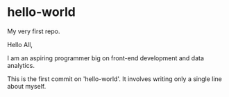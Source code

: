 # hello-world
My very first repo.


Hello All,

I am an aspiring programmer big on front-end development and data analytics.

This is the first commit on 'hello-world'. It involves writing only a single line about myself.
